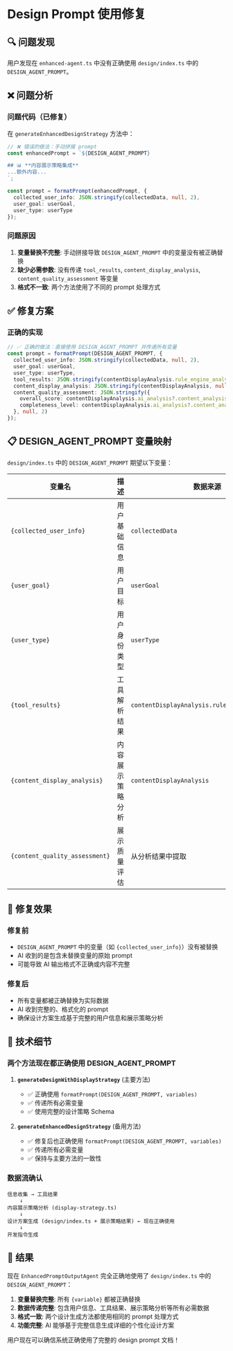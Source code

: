 # Design Prompt 使用修复

## 🔍 问题发现

用户发现在 `enhanced-agent.ts` 中没有正确使用 `design/index.ts` 中的 `DESIGN_AGENT_PROMPT`。

## ❌ 问题分析

### 问题代码（已修复）
在 `generateEnhancedDesignStrategy` 方法中：

```typescript
// ❌ 错误的做法：手动拼接 prompt
const enhancedPrompt = `${DESIGN_AGENT_PROMPT}

## 📊 **内容展示策略集成**
...额外内容...
`;

const prompt = formatPrompt(enhancedPrompt, {
  collected_user_info: JSON.stringify(collectedData, null, 2),
  user_goal: userGoal,
  user_type: userType
});
```

### 问题原因
1. **变量替换不完整**: 手动拼接导致 `DESIGN_AGENT_PROMPT` 中的变量没有被正确替换
2. **缺少必需参数**: 没有传递 `tool_results`, `content_display_analysis`, `content_quality_assessment` 等变量
3. **格式不一致**: 两个方法使用了不同的 prompt 处理方式

## ✅ 修复方案

### 正确的实现
```typescript
// ✅ 正确的做法：直接使用 DESIGN_AGENT_PROMPT 并传递所有变量
const prompt = formatPrompt(DESIGN_AGENT_PROMPT, {
  collected_user_info: JSON.stringify(collectedData, null, 2),
  user_goal: userGoal,
  user_type: userType,
  tool_results: JSON.stringify(contentDisplayAnalysis.rule_engine_analyses || [], null, 2),
  content_display_analysis: JSON.stringify(contentDisplayAnalysis, null, 2),
  content_quality_assessment: JSON.stringify({
    overall_score: contentDisplayAnalysis.ai_analysis?.content_analysis?.content_quality_score || 7,
    completeness_level: contentDisplayAnalysis.ai_analysis?.content_analysis?.completeness_level || 'medium'
  }, null, 2)
});
```

## 📋 DESIGN_AGENT_PROMPT 变量映射

`design/index.ts` 中的 `DESIGN_AGENT_PROMPT` 期望以下变量：

| 变量名 | 描述 | 数据来源 |
|--------|------|----------|
| `{collected_user_info}` | 用户基础信息 | `collectedData` |
| `{user_goal}` | 用户目标 | `userGoal` |
| `{user_type}` | 用户身份类型 | `userType` |
| `{tool_results}` | 工具解析结果 | `contentDisplayAnalysis.rule_engine_analyses` |
| `{content_display_analysis}` | 内容展示策略分析 | `contentDisplayAnalysis` |
| `{content_quality_assessment}` | 展示质量评估 | 从分析结果中提取 |

## 🎯 修复效果

### 修复前
- `DESIGN_AGENT_PROMPT` 中的变量（如 `{collected_user_info}`）没有被替换
- AI 收到的是包含未替换变量的原始 prompt
- 可能导致 AI 输出格式不正确或内容不完整

### 修复后
- 所有变量都被正确替换为实际数据
- AI 收到完整的、格式化的 prompt
- 确保设计方案生成基于完整的用户信息和展示策略分析

## 🔧 技术细节

### 两个方法现在都正确使用 DESIGN_AGENT_PROMPT

1. **`generateDesignWithDisplayStrategy`** (主要方法)
   - ✅ 正确使用 `formatPrompt(DESIGN_AGENT_PROMPT, variables)`
   - ✅ 传递所有必需变量
   - ✅ 使用完整的设计策略 Schema

2. **`generateEnhancedDesignStrategy`** (备用方法)
   - ✅ 修复后也正确使用 `formatPrompt(DESIGN_AGENT_PROMPT, variables)`
   - ✅ 传递所有必需变量
   - ✅ 保持与主要方法的一致性

### 数据流确认
```
信息收集 → 工具结果
    ↓
内容展示策略分析 (display-strategy.ts)
    ↓
设计方案生成 (design/index.ts + 展示策略结果) ← 现在正确使用
    ↓
开发指令生成
```

## 🎉 结果

现在 `EnhancedPromptOutputAgent` 完全正确地使用了 `design/index.ts` 中的 `DESIGN_AGENT_PROMPT`：

1. **变量替换完整**: 所有 `{variable}` 都被正确替换
2. **数据传递完整**: 包含用户信息、工具结果、展示策略分析等所有必需数据
3. **格式一致**: 两个设计生成方法都使用相同的 prompt 处理方式
4. **功能完整**: AI 能够基于完整信息生成详细的个性化设计方案

用户现在可以确信系统正确使用了完整的 design prompt 文档！
